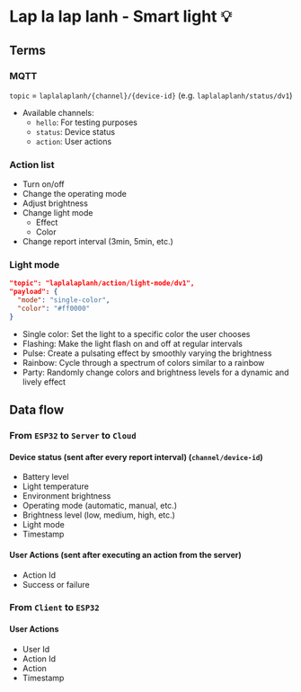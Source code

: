 # Lap la lap lanh - Smart light 💡

## Terms

### MQTT

`topic` = `laplalaplanh/{channel}/{device-id}` (e.g. `laplalaplanh/status/dv1`)

- Available channels:
  - `hello`: For testing purposes
  - `status`: Device status
  - `action`: User actions

### Action list

- Turn on/off
- Change the operating mode
- Adjust brightness
- Change light mode
  - Effect
  - Color
- Change report interval (3min, 5min, etc.)

### Light mode

```json
"topic": "laplalaplanh/action/light-mode/dv1",
"payload": {
  "mode": "single-color",
  "color": "#ff0000"
}
```

- Single color: Set the light to a specific color the user chooses
- Flashing: Make the light flash on and off at regular intervals
- Pulse: Create a pulsating effect by smoothly varying the brightness
- Rainbow: Cycle through a spectrum of colors similar to a rainbow
- Party: Randomly change colors and brightness levels for a dynamic and lively effect

## Data flow

### From `ESP32` to `Server` to `Cloud`

#### Device status (sent after every report interval) (`channel/device-id`)

- Battery level
- Light temperature
- Environment brightness
- Operating mode (automatic, manual, etc.)
- Brightness level (low, medium, high, etc.)
- Light mode
- Timestamp

#### User Actions (sent after executing an action from the server)

- Action Id
- Success or failure

### From `Client` to `ESP32`

#### User Actions

- User Id
- Action Id
- Action
- Timestamp
